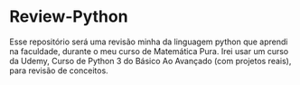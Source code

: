 # Review-Python
Esse repositório será uma revisão minha da linguagem python que aprendi na faculdade, durante o meu curso de Matemática Pura. Irei usar um curso da Udemy, Curso de Python 3 do Básico Ao Avançado (com projetos reais), para revisão de conceitos.
